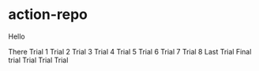 # action-repo

Hello

There
Trial 1
Trial 2
Trial 3
Trial 4
Trial 5
Trial 6
Trial 7
Trial 8
Last Trial
Final trial
Trial
Trial
Trial
